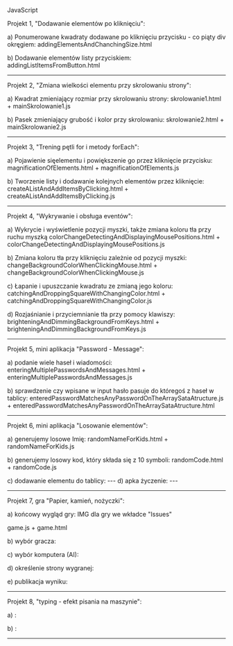 JavaScript

Projekt 1, "Dodawanie elementów po kliknięciu":

a) Ponumerowane kwadraty dodawane po kliknięciu przycisku  - co piąty div okręgiem:
addingElementsAndChanchingSize.html

b) Dodawanie elementów listy przyciskiem:
addingListItemsFromButton.html

-----------------------------------------------------------------------------------------------------------------------------------

Projekt 2, "Zmiana wielkości elementu przy skrolowaniu strony":

a) Kwadrat zmieniający rozmiar przy skrolowaniu strony:
skrolowanie1.html + mainSkrolowanie1.js

b) Pasek zmieniający grubość i kolor przy skrolowaniu:
skrolowanie2.html + mainSkrolowanie2.js

-----------------------------------------------------------------------------------------------------------------------------------

Projekt 3, "Trening pętli for i metody forEach":

a) Pojawienie sięelementu i powiększenie go przez kliknięcie przycisku:
magnificationOfElements.html + magnificationOfElements.js

b) Tworzenie listy i dodawanie kolejnych elementów przez kliknięcie:
createAListAndAddItemsByClicking.html + createAListAndAddItemsByClicking.js

-----------------------------------------------------------------------------------------------------------------------------------

Projekt 4, "Wykrywanie i obsługa eventów":

a) Wykrycie i wyświetlenie pozycji myszki, także zmiana koloru tła przy ruchu myszką
colorChangeDetectingAndDisplayingMousePositions.html + colorChangeDetectingAndDisplayingMousePositions.js

b) Zmiana koloru tła przy kliknięciu zależnie od pozycji myszki:
changeBackgroundColorWhenClickingMouse.html + changeBackgroundColorWhenClickingMouse.js

c) Łapanie i upuszczanie kwadratu ze zmianą jego koloru:
catchingAndDroppingSquareWithChangingColor.html + catchingAndDroppingSquareWithChangingColor.js

d) Rozjaśnianie i przyciemnianie tła przy pomocy klawiszy:
brighteningAndDimmingBackgroundFromKeys.html + brighteningAndDimmingBackgroundFromKeys.js

-----------------------------------------------------------------------------------------------------------------------------------

Projekt 5,  mini aplikacja "Password - Message":

a) podanie wiele haseł i wiadomości:
enteringMultiplePasswordsAndMessages.html + enteringMultiplePasswordsAndMessages.js

b) sprawdzenie czy wpisane w input hasło pasuje do któregoś z haseł w tablicy:
enteredPasswordMatchesAnyPasswordOnTheArraySataAtructure.js + enteredPasswordMatchesAnyPasswordOnTheArraySataAtructure.html


-----------------------------------------------------------------------------------------------------------------------------------

Projekt 6,  mini aplikacja "Losowanie elementów":

a) generujemy losowe Imię:
randomNameForKids.html + randomNameForKids.js

b) generujemy losowy kod, który składa się z 10 symboli:
randomCode.html + randomCode.js

c) dodawanie elementu do tablicy: ---
d) apka życzenie: ---




-----------------------------------------------------------------------------------------------------------------------------------

Projekt 7,  gra "Papier, kamień, nożyczki":

a) końcowy wygląd gry:
IMG dla gry we wkładce "Issues"

game.js + game.html

b) wybór gracza:


c) wybór komputera (AI):


d) określenie strony wygranej:


e) publikacja wyniku:




-----------------------------------------------------------------------------------------------------------------------------------

Projekt 8,  "typing - efekt pisania na maszynie":

a) :


b) :



-----------------------------------------------------------------------------------------------------------------------------------
